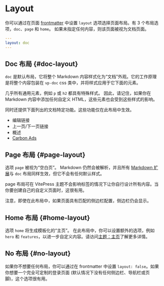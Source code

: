 # Layout

你可以通过在页面 [frontmatter](./frontmatter) 中设置 `layout` 选项选择页面布局。有 3 个布局选项，`doc`、`page` 和 `home`。 如果未指定任何内容，则该页面被视为文档页面。

```yaml
---
layout: doc
---
```

## Doc 布局 {#doc-layout}

`doc` 是默认布局，它将整个 Markdown 内容样式化为“文档”外观。它的工作原理是将整个内容包装在 `vp-doc` css 类中，并将样式应用于它下面的元素。

几乎所有通用元素，例如 `p` 或 `h2` 都具有特殊样式。 因此，请记住，如果你在 Markdown 内容中添加任何自定义 HTML，这些元素也会受到这些样式的影响。

同时还提供下面列出的文档特定功能。这些功能仅在此布局中生效。

- 编辑链接
- 上一页/下一页链接
- 概述
- [Carbon Ads](./theme-carbon-ads)

## Page 布局 {#page-layout}

选项 `page` 被视为“空白页”。 Markdown 仍然会被解析，并且所有 [Markdown 扩展](./markdown)与 `doc` 布局同样生效，但它不会有任何默认样式。

page 布局可在 VitePress 主题不会影响标签的情况下让你自行设计所有内容。当你要创建自己的自定义页面时，这很有用。

注意，即使在此布局中，如果页面具有匹配的侧边栏配置，侧边栏仍会显示。

## Home 布局 {#home-layout}

选项 `home` 将生成模板化的“主页”。 在此布局中，你可以设置额外的选项，例如 `hero` 和 `features`，以进一步自定义内容。请访问[主题：主页](./theme-home-page)了解更多详情。

## No 布局 {#no-layout}
如果你不想要任何布局，你可以通过在 frontmatter 中设置 `layout: false`。如果你想要一个完全可定制的登录页面 (默认情况下没有任何侧边栏、导航栏或页脚)，这个选项很有用。